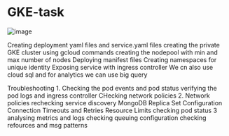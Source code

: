 # GKE-task
![image](https://github.com/user-attachments/assets/0ff5fb8a-0496-45a1-b920-9fd4543113ea)

Creating deployment yaml files and service.yaml files
creating the private GKE cluster using gcloud commands
creating the nodepool with min and max number of nodes
Deploying manifest files
Creating namespaces for unique identity
Exposing service with ingress controller
We cn also use cloud sql and for analytics we can use big query

Troubleshooting
1.
Checking the pod events and pod status
verifying the pod logs and ingress controller
CHecking network policies
2. Network policies
rechecking service discovery
MongoDB Replica Set Configuration
Connection Timeouts and Retries
Resource Limits 
checking pod status
3
analysing metrics and logs
checking queuing configuration
checking refources and msg patterns
